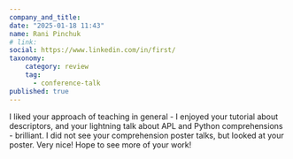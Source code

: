 ```yaml
---
company_and_title: 
date: "2025-01-18 11:43"
name: Rani Pinchuk
# link:
social: https://www.linkedin.com/in/first/
taxonomy:
    category: review
    tag:
      - conference-talk
published: true
---
```


I liked your approach of teaching in general - I enjoyed your tutorial about descriptors, and your lightning talk about APL and Python comprehensions - brilliant.  I did not see your comprehension poster talks, but looked at your poster. Very nice! Hope to see more of your work!
